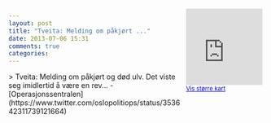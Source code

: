 ```yaml
---
layout: post
title: "Tveita: Melding om påkjørt ..."
date: 2013-07-06 15:31
comments: true
categories: 
---
```

<div style="float:right; margin:5px; position:relative;top:-130px;"><iframe width="150" height="150" frameborder="0" scrolling="no" marginheight="0" marginwidth="0" src="http://maps.google.com/maps?q=Tveita,+Oslo&hl=no&t=m&z=14&output=embed&iwloc=&"></iframe><br/><small><a href="http://maps.google.com/maps?q=Tveita,+Oslo&hl=no&t=m&z=14&source=embed&iwloc=A" style="color:#0000FF;text-align:left" target="_new">Vis st&oslash;rre kart</a></small></div>
> Tveita: Melding om påkjørt og død ulv. Det viste seg imidlertid å være en rev...
- [Operasjonssentralen](https://www.twitter.com/oslopolitiops/status/353642311739121664)
